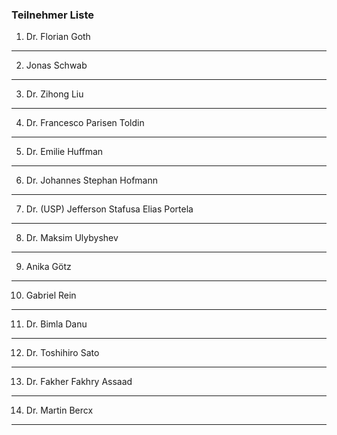 ### Teilnehmer Liste 


1.   Dr.  Florian  Goth  

---   

2.   Jonas  Schwab 

---   

3.   Dr.  Zihong  Liu 

---   

4.   Dr.  Francesco  Parisen Toldin 

---   

5.   Dr.  Emilie  Huffman

---   

6.   Dr.  Johannes Stephan Hofmann

---   

7.   Dr. (USP) Jefferson Stafusa Elias Portela

---   

8.   Dr.  Maksim  Ulybyshev 

---   

9.   Anika  Götz 

---   

10.  Gabriel Rein 

---   

11.  Dr.  Bimla  Danu 

---   

12.  Dr.  Toshihiro Sato  

---   

13.  Dr.  Fakher Fakhry Assaad

---   

14.  Dr.  Martin Bercx    

---   
